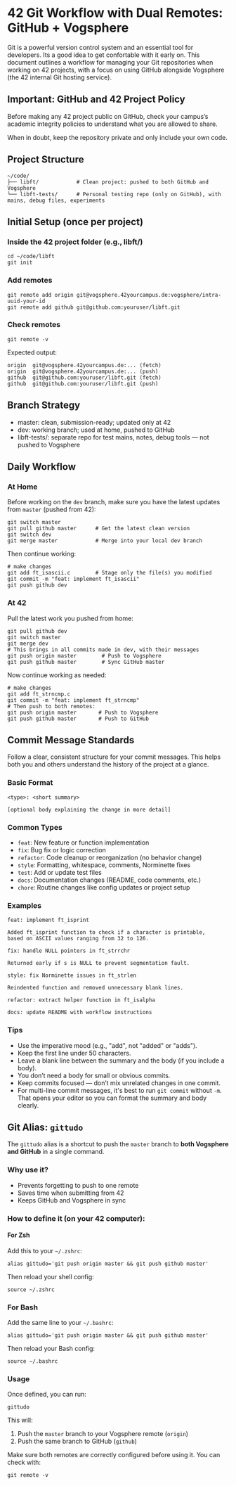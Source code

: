 # 42 Git Workflow with Dual Remotes: GitHub + Vogsphere

Git is a powerful version control system and an essential tool for developers. Its a good idea to get confortable with it early on. 
This document outlines a workflow for managing your Git repositories when working on 42 projects, with a focus on using GitHub alongside Vogsphere (the 42 internal Git hosting service).

## Important: GitHub and 42 Project Policy

Before making any 42 project public on GitHub, check your campus’s academic integrity policies to understand what you are allowed to share.

When in doubt, keep the repository private and only include your own code.

## Project Structure

```
~/code/
├── libft/            # Clean project: pushed to both GitHub and Vogsphere
└── libft-tests/      # Personal testing repo (only on GitHub), with mains, debug files, experiments
```

## Initial Setup (once per project)

### Inside the 42 project folder (e.g., libft/)

```
cd ~/code/libft
git init
```

### Add remotes

```
git remote add origin git@vogsphere.42yourcampus.de:vogsphere/intra-uuid-your-id
git remote add github git@github.com:youruser/libft.git
```

### Check remotes

```
git remote -v
```

Expected output:

```
origin  git@vogsphere.42yourcampus.de:... (fetch)
origin  git@vogsphere.42yourcampus.de:... (push)
github  git@github.com:youruser/libft.git (fetch)
github  git@github.com:youruser/libft.git (push)
```

## Branch Strategy

- master: clean, submission-ready; updated only at 42
- dev: working branch; used at home, pushed to GitHub
- libft-tests/: separate repo for test mains, notes, debug tools — not pushed to Vogsphere

## Daily Workflow

### At Home

Before working on the `dev` branch, make sure you have the latest updates from `master` (pushed from 42):

```
git switch master
git pull github master      # Get the latest clean version
git switch dev
git merge master            # Merge into your local dev branch
```

Then continue working:

```
# make changes
git add ft_isascii.c        # Stage only the file(s) you modified
git commit -m "feat: implement ft_isascii"
git push github dev
```

### At 42

Pull the latest work you pushed from home:

```
git pull github dev
git switch master
git merge dev
# This brings in all commits made in dev, with their messages
git push origin master        # Push to Vogsphere
git push github master        # Sync GitHub master
```

Now continue working as needed:

```
# make changes
git add ft_strncmp.c
git commit -m "feat: implement ft_strncmp"
# Then push to both remotes:
git push origin master       # Push to Vogsphere
git push github master       # Push to GitHub
```
## Commit Message Standards

Follow a clear, consistent structure for your commit messages. This helps both you and others understand the history of the project at a glance.

### Basic Format

```
<type>: <short summary>

[optional body explaining the change in more detail]
```

### Common Types

- ``` feat ```: New feature or function implementation  
- ``` fix ```: Bug fix or logic correction  
- ``` refactor ```: Code cleanup or reorganization (no behavior change)  
- ``` style ```: Formatting, whitespace, comments, Norminette fixes  
- ``` test ```: Add or update test files  
- ``` docs ```: Documentation changes (README, code comments, etc.)  
- ``` chore ```: Routine changes like config updates or project setup

### Examples

```
feat: implement ft_isprint

Added ft_isprint function to check if a character is printable,
based on ASCII values ranging from 32 to 126.
```

```
fix: handle NULL pointers in ft_strrchr

Returned early if s is NULL to prevent segmentation fault.
```

```
style: fix Norminette issues in ft_strlen

Reindented function and removed unnecessary blank lines.
```

```
refactor: extract helper function in ft_isalpha
```

```
docs: update README with workflow instructions
```

### Tips

- Use the imperative mood (e.g., "add", not "added" or "adds").
- Keep the first line under 50 characters.
- Leave a blank line between the summary and the body (if you include a body).
- You don’t need a body for small or obvious commits.
- Keep commits focused — don’t mix unrelated changes in one commit.
- For multi-line commit messages, it's best to run `git commit` without `-m`.
That opens your editor so you can format the summary and body clearly.

## Git Alias: `gittudo`

The `gittudo` alias is a shortcut to push the `master` branch to **both Vogsphere and GitHub** in a single command.

### Why use it?

- Prevents forgetting to push to one remote
- Saves time when submitting from 42
- Keeps GitHub and Vogsphere in sync

### How to define it (on your 42 computer):

#### For Zsh

Add this to your `~/.zshrc`:

```
alias gittudo='git push origin master && git push github master'
```

Then reload your shell config:

```
source ~/.zshrc
```

### For Bash

Add the same line to your `~/.bashrc`:

```
alias gittudo='git push origin master && git push github master'
```

Then reload your Bash config:

```
source ~/.bashrc
```

### Usage

Once defined, you can run:

```
gittudo
```

This will:

1. Push the `master` branch to your Vogsphere remote (`origin`)
2. Push the same branch to GitHub (`github`)

Make sure both remotes are correctly configured before using it. You can check with:

```
git remote -v
```
